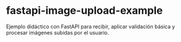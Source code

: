 # fastapi-image-upload-example
Ejemplo didáctico con FastAPI para recibir, aplicar validación básica y procesar imágenes subidas por el usuario.
